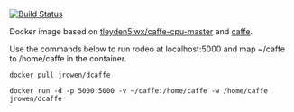 [![Build Status](https://travis-ci.org/jrowen/dcaffe.svg?branch=master)](https://travis-ci.org/jrowen/dcaffe)

Docker image based on [tleyden5iwx/caffe-cpu-master](https://registry.hub.docker.com/u/tleyden5iwx/caffe-cpu-master/) and [caffe](http://caffe.berkeleyvision.org/).

Use the commands below to run rodeo at localhost:5000 and map ~/caffe to /home/caffe in the container.
```
docker pull jrowen/dcaffe

docker run -d -p 5000:5000 -v ~/caffe:/home/caffe -w /home/caffe jrowen/dcaffe
```
